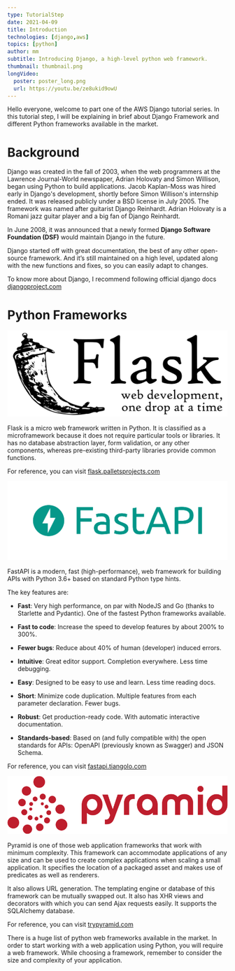```yaml
---
type: TutorialStep
date: 2021-04-09
title: Introduction
technologies: [django,aws]
topics: [python]
author: mm
subtitle: Introducing Django, a high-level python web framework.
thumbnail: thumbnail.png
longVideo:
  poster: poster_long.png
  url: https://youtu.be/ze8ukid9owU
---
```


Hello everyone, welcome to part one of the AWS Django tutorial series. 
In this tutorial step, I will be explaining in brief about Django Framework and 
different Python frameworks available in the market.


# Background

Django was created in the fall of 2003, when the web programmers 
at the Lawrence Journal-World newspaper, Adrian Holovaty and Simon Willison,
began using Python to build applications. Jacob Kaplan-Moss was hired early
in Django's development, shortly before Simon Willison's internship ended.
It was released publicly under a BSD license in July 2005. 
The framework was named after guitarist Django Reinhardt.
Adrian Holovaty is a Romani jazz guitar player and a big fan of 
Django Reinhardt.

In June 2008, it was announced that a newly formed 
**Django Software Foundation (DSF)** would maintain Django in the future.


Django started off with great documentation, the best of any other
open-source framework. And it’s still maintained on a high level, 
updated along with the new functions and fixes, so you can easily
adapt to changes.



To know more about Django, I recommend following official django docs [djangoproject.com](https://www.djangoproject.com/)



# Python Frameworks

![flask](./flask.png)

Flask is a micro web framework written in Python. 
It is classified as a microframework because it does not require
particular tools or libraries. It has no database abstraction layer,
form validation, or any other components, whereas pre-existing third-party
libraries provide common functions.


For reference, you can visit [flask.palletsprojects.com](https://flask.palletsprojects.com/)


![fastapi](./fastapi.png)

FastAPI is a modern, fast (high-performance), web framework 
for building APIs with Python 3.6+ based on standard Python type hints.

The key features are:

- **Fast**: Very high performance, on par with NodeJS and Go (thanks to Starlette and Pydantic). One of the fastest Python frameworks available.

- **Fast to code**: Increase the speed to develop features by about 200% to 300%.

- **Fewer bugs**: Reduce about 40% of human (developer) induced errors.
- **Intuitive**: Great editor support. Completion everywhere. Less time debugging.
- **Easy**: Designed to be easy to use and learn. Less time reading docs.
- **Short**: Minimize code duplication. Multiple features from each parameter declaration. Fewer bugs.
- **Robust**: Get production-ready code. With automatic interactive documentation.
- **Standards-based**: Based on (and fully compatible with) the open standards for APIs: OpenAPI (previously known as Swagger) and JSON Schema.

For reference, you can visit [fastapi.tiangolo.com](https://fastapi.tiangolo.com/)


![pyramid](./pyramid.png)

Pyramid is one of those web application frameworks that work with 
minimum complexity. This framework can accommodate applications of
any size and can be used to create complex applications when scaling
a small application. It specifies the location of a packaged asset and
makes use of predicates as well as renderers.

It also allows URL generation. The templating engine or database
of this framework can be mutually swapped out. It also has XHR views
and decorators with which you can send Ajax requests easily. It supports
the SQLAlchemy database.

For reference, you can visit [trypyramid.com](https://trypyramid.com/)

There is a huge list of python web frameworks available in the market.
In order to start working with a web application using Python,
you will require a web framework. While choosing a framework,
remember to consider the size and complexity of your application.
